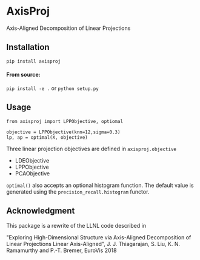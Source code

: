 # AxisProj
Axis-Aligned Decomposition of Linear Projections

## Installation 
```pip install axisproj```

#### From source:
`pip install -e .` or `python setup.py`


## Usage
```
from axisproj import LPPObjective, optiomal

objective = LPPObjective(knn=12,sigma=0.3)
lp, ap = optimal(X, objective)
```

Three linear projection objectives are defined in `axisproj.objective`
* LDEObjective
* LPPObjective
* PCAObjective

`optimal()` also accepts an optional histogram function. The default value
is generated using the `precision_recall.histogram` functor.

## Acknowledgment
This package is a rewrite of the LLNL code described in 

"Exploring High-Dimensional Structure via Axis-Aligned Decomposition of Linear Projections
Linear Axis-Aligned", J. J. Thiagarajan, S. Liu, K. N. Ramamurthy and P.-T. Bremer, EuroVis 2018